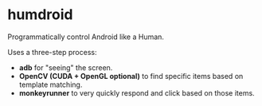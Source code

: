 # humdroid
Programmatically control Android like a Human. 

Uses a three-step process:
* **adb** for "seeing" the screen.
* **OpenCV (CUDA + OpenGL optional)** to find specific items based on template matching.
* **monkeyrunner** to very quickly respond and click based on those items. 


